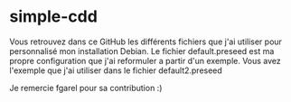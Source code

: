 # simple-cdd
Vous retrouvez dans ce GitHub les différents fichiers que j'ai utiliser pour personnalisé mon installation Debian.
Le fichier default.preseed est ma propre configuration que j'ai reformuler a partir d'un exemple.
Vous avez l'exemple que j'ai utiliser dans le fichier default2.preseed

Je remercie fgarel pour sa contribution :)
